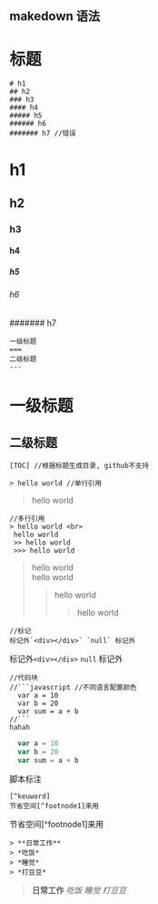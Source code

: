 ## makedown 语法
标题
====
```
# h1
## h2
### h3
#### h4
##### h5
###### h6
####### h7 //错误
```
# h1
## h2
### h3
#### h4
##### h5
###### h6
####### h7

```
一级标题
===
二级标题
---
```
一级标题
===
二级标题
---

```
[TOC] //根据标题生成目录, github不支持
```

```
> hello world //单行引用
```
> hello world

```
//多行引用
> hello world <br>
 hello world
 >> hello world
 >>> hello world
 ```
 > hello world <br>
 hello world
 >> hello world
 >>> hello world
 
 ```
 //标记
 标记外`<div></div>` `null` 标记外
 ```
 标记外`<div></div>` `null` 标记外
 
 ```
 //代码块
 //```javascript //不同语言配置颜色
   var a = 10
   var b = 20
   var sum = a + b
 //```
 hahah
 ```
 
 ```javascript
   var a = 10
   var b = 20
   var sum = a + b
 ```
 
脚本标注
```
[^keuword]
节省空间[^footnode1]来用
```
节省空间[^footnode1]来用

```
> **日常工作**
> *吃饭*
> *睡觉*
> *打豆豆*
```
> **日常工作**
> *吃饭*
> *睡觉*
> *打豆豆*
